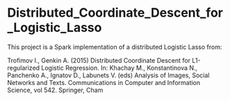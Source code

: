 # Distributed_Coordinate_Descent_for_Logistic_Lasso

This project is a Spark implementation of a distributed Logistic Lasso from:

Trofimov I., Genkin A. (2015) Distributed Coordinate Descent for L1-regularized Logistic Regression. In: Khachay M., Konstantinova N., Panchenko A., Ignatov D., Labunets V. (eds) Analysis of Images, Social Networks and Texts. Communications in Computer and Information Science, vol 542. Springer, Cham
